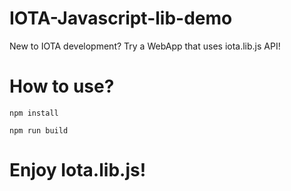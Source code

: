 # IOTA-Javascript-lib-demo
New to IOTA development? Try a WebApp that uses iota.lib.js API!

# How to use?

```npm install```

```npm run build```

# Enjoy Iota.lib.js!
